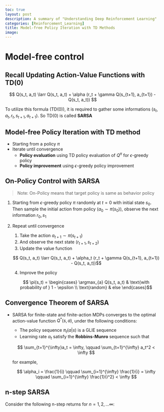 ```yaml
---
toc: true
layout: post
description: A summary of "Understanding Deep Reinforcement Learning"
categories: [Reinforcement_Learning]
title: Model-free Policy Iteration with TD Methods
image: 
---
```


# Model-free control

## Recall Updating Action-Value Functions with TD(0)

$$ Q(s_t, a_t) \larr Q(s_t, a_t) + \alpha (r_t + \gamma Q(s_{t+1}, a_{t+1}) - Q(s_t, a_t)) $$

To utilize this formula (TD(0)), it is required to gather some informations ($s_t, a_t, r_t, s_{t+1}, a_{t+1}$). So TD(0) is called **SARSA** 

## Model-free Policy Iteration with TD method
- Starting from a policy $\pi$
- Iterate until convergence
  - **Policy evaluation** using TD policy evaluation of $Q^{\pi}$ for $\epsilon$-greedy policy
  - **Policy improvement** using $\epsilon$-greedy policy improvement

## On-Policy Control with SARSA
> Note: On-Policy means that target policy is same as behavior policy

1. Starting from $\epsilon$-greedy policy $\pi$ randomly at $t=0$ with initial state $s_0$. Then sample the initial action from policy ($a_0 \sim \pi(s_0)$), observe the next information $r_0, s_1$
2.  Repeat until convergence 
    1.  Take the action $a_{t+1} \sim \pi(s_{t+1})$
    2.  And observe the next state ($r_{t+1}, s_{t+2}$)
    3.  Update the value function 

    $$ Q(s_t, a_t) \larr Q(s_t, a_t) + \alpha_t (r_t + \gamma Q(s_{t+1}, a_{t+1}) - Q(s_t, a_t))$$

    4.  Improve the policy

    $$ \pi(s_t) = \begin{cases} \argmax_{a} Q(s_t, a_t) & \text{with probability of } 1 - \epsilon \\ \text{random} & else \end{cases}$$

## Convergence Theorem of SARSA
- SARSA for finite-state and finite-action MDPs converges to the optimal action-value function $Q^{*}(s, a)$, under the following conditions:
  - The policy sequence $\pi_t(a \vert s)$ is a GLIE sequence
  - Learning rate $\alpha_t$ satisfy the **Robbins-Munro** sequence such that

  $$ \sum_{t=1}^{\infty}a_t = \infty, \qquad  \sum_{t=1}^{\infty} a_t^2 < \infty $$

  for example,

  $$ \alpha_i = \frac{1}{i} \qquad \sum_{i=1}^{\infty} \frac{1}{i} = \infty \qquad \sum_{i=1}^{\infty} \frac{1}{i^2} < \infty $$

## n-step SARSA
Consider the following n-step returns for $n=1, 2, \dots \infty$: 

